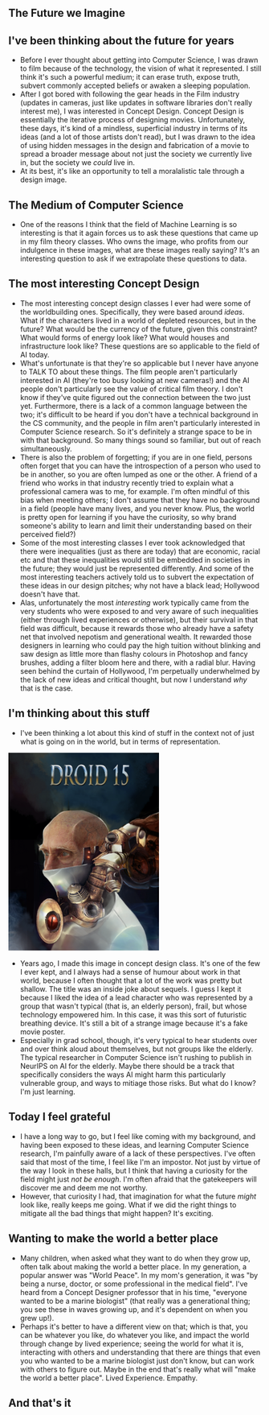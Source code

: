 ## The Future we Imagine

## I've been thinking about the future for years
- Before I ever thought about getting into Computer Science, I was drawn to film because of the technology,
  the vision of what it represented. I still think it's such a powerful medium; it can erase truth, expose truth,
  subvert commonly accepted beliefs or awaken a sleeping population. 
- After I got bored with following the gear heads in the Film industry (updates in cameras, 
  just like updates in software libraries don't really interest me), I was interested in Concept Design.
  Concept Design is essentially the iterative process of designing movies. Unfortunately, these days, it's 
  kind of a mindless, superficial industry in terms of its ideas (and a lot of those artists don't read), but I was drawn to the idea of using hidden
  messages in the design and fabrication of a movie to spread a broader message about not just the society we
  currently live in, but the society we *could* live in.
- At its best, it's like an opportunity to tell a moralalistic tale through a design image.
  
## The Medium of Computer Science
- One of the reasons I think that the field of Machine Learning is so interesting is that it again forces us
  to ask these questions that came up in my film theory classes. Who owns the image, who profits from our indulgence
  in these images, what are these images really saying? It's an interesting question to ask if we extrapolate these
  questions to data.
  
## The most interesting Concept Design
- The most interesting concept design classes I ever had were some of the worldbuilding ones. Specifically, they were
  based around *ideas*. What if the characters lived in a world of depleted resources, but in the future? What would
  be the currency of the future, given this constraint? What would forms of energy look like? What would houses and
  infrastructure look like? These questions are so applicable to the field of AI today. 
- What's unfortunate is that they're so applicable but I never have anyone to TALK TO about these things. The film
  people aren't particularly interested in AI (they're too busy looking at new cameras!) and the AI people don't particularly
  see the value of critical film theory. I don't know if they've quite figured out the connection between the two just yet.
  Furthermore, there is a lack of a common language between the two; it's difficult to be heard if you don't have a technical
  background in the CS community, and the people in film aren't particularly interested in Computer Science research.
  So it's definitely a strange space to be in with that background. So many things sound so familiar, but out of reach 
  simultaneously.
- There is also the problem of forgetting; if you are in one field, persons often forget that you can have the introspection
  of a person who used to be in another, so you are often lumped as one or the other. A friend of a friend who works in that
  industry recently tried to explain what a professional camera was to me, for example. I'm often mindful of this bias
  when meeting others; I don't assume that they have no background in a field (people have many lives, and you never know.
  Plus, the world is pretty open for learning if you have the curiosity, so why brand someone's ability to learn and 
  limit their understanding based on their perceived field?)
- Some of the most interesting classes I ever took acknowledged that there were inequalities (just as there are today)
  that are economic, racial etc and that these inequalities would still be embedded in societies in the future; they would
  just be represented differently. And some of the most interesting teachers actively told us to subvert the expectation
  of these ideas in our design pitches; why not have a black lead; Hollywood doesn't have that. 
- Alas, unfortunately the most *interesting* work typically came from the very students who were exposed to and very aware
  of such inequalities (either through lived experiences or otherwise), but their survival in that field was difficult, because it rewards those who already have a safety
  net that involved nepotism and generational wealth. It rewarded those designers in learning who could pay the high 
  tuition without blinking and saw design as little more than flashy colours in Photoshop and fancy brushes, adding a filter
  bloom here and there, with a radial blur. Having seen behind the curtain of Hollywood, I'm perpetually underwhelmed by the 
  lack of new ideas and critical thought, but now I understand *why* that is the case. 
  
## I'm thinking about this stuff
- I've been thinking a lot about this kind of stuff in the context not of just what is going on in the world, but in terms
  of representation. 
  
<img src="/images/doiknowyou/droid15.png" width="300">

- Years ago, I made this image in concept design class. It's one of the few I ever kept, and I always had a sense of humour about work in that world, because I often thought that a lot of the work was pretty but shallow. The title was an inside joke about sequels. I guess I kept it because I liked the idea
  of a lead character who was represented by a group that wasn't typical (that is, an elderly person), frail, but whose
  technology empowered him. In this case, it was this sort of futuristic breathing device. It's still a bit of a strange image
  because it's a fake movie poster.
- Especially in grad school, though, it's very typical to hear students over and over think aloud about themselves, but not
  groups like the elderly. The typical researcher in Computer Science isn't rushing to publish in NeurIPS on AI for the elderly.
  Maybe there should be a track that specifically considers the ways AI might harm this particularly vulnerable group, and ways
  to mitiage those risks. But what do I know? I'm just learning.
  
## Today I feel grateful
- I have a long way to go, but I feel like coming with my background, and having been exposed to these ideas, and learning
  Computer Science research, I'm painfully aware of a lack of these perspectives. I've often said that most of the time,
  I feel like I'm an impostor. Not just by virtue of the way I look in these halls, but I think that having a curiosity 
  for the field might just *not be enough*. I'm often afraid that the gatekeepers will discover me and deem me not worthy.
- However, that curiosity I had, that imagination for what the future *might* look like, really keeps me going. What if we
  did the right things to mitigate all the bad things that might happen? It's exciting. 
  
## Wanting to make the world a better place
- Many children, when asked what they want to do when they grow up, often talk about making the world a better place. 
  In my generation, a popular answer was "World Peace". In my mom's generation, it was "by being a nurse, doctor, or some
  professional in the medical field". I've heard from a Concept Designer professor that in his time, "everyone wanted to be
  a marine biologist" (that really was a generational thing; you see these in waves growing up, and it's dependent on when
  you grew up!). 
- Perhaps it's better to have a different view on that; which is that, you can be whatever you like, do whatever you like,
  and impact the world through change by lived experience; seeing the world for what it is, interacting with others 
  and understanding that there are things that even you who wanted to be a marine biologist just don't know, but can work
  with others to figure out. Maybe in the end that's really what will "make the world a better place". Lived Experience. 
  Empathy.
  
## And that's it
  
